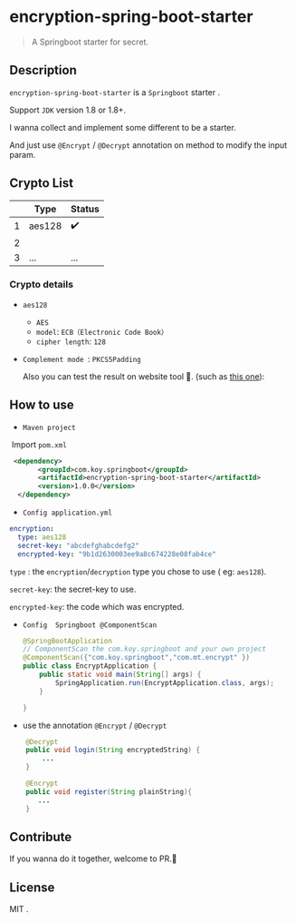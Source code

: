 # encryption-spring-boot-starter
> A Springboot starter for secret.



## Description

`encryption-spring-boot-starter` is a `Springboot` starter .

Support `JDK` version 1.8 or 1.8+.

I  wanna  collect and implement  some different to  be  a  starter.

And just use `@Encrypt` / `@Decrypt` annotation on method to modify the input param. 



## Crypto  List

|      | Type   | Status             |
| ---- | ------ | ------------------ |
| 1    | aes128 | :heavy_check_mark: |
| 2    |        |                    |
| 3    | ...    | ...                |

### Crypto details

- `aes128` 
  -  `AES`
  - `model`:  `ECB（Electronic Code Book）`
  - `cipher length`: `128`
- `Complement mode `:  `PKCS5Padding`
  
   Also you can test the result on website tool :wrench:. (such as [this one](http://www.seacha.com/tools/aes.html)):

## How to use

- `Maven project`

​       Import `pom.xml`

```xml
 <dependency>
       <groupId>com.koy.springboot</groupId>
       <artifactId>encryption-spring-boot-starter</artifactId>
       <version>1.0.0</version>
  </dependency>
```

- `Config application.yml`

```yml
encryption:
  type: aes128          
  secret-key: "abcdefghabcdefg2"
  encrypted-key: "9b1d2630003ee9a8c674228e08fab4ce"
```

`type` : the `encryption`/`decryption` type you chose to use ( eg: `aes128`).

`secret-key`: the secret-key to use.

`encrypted-key`: the code which was encrypted.

- `Config  Springboot @ComponentScan`

  ```java
  @SpringBootApplication
  // ComponentScan the com.koy.springboot and your own project
  @ComponentScan({"com.koy.springboot","com.mt.encrypt" })
  public class EncryptApplication {
      public static void main(String[] args) {
          SpringApplication.run(EncryptApplication.class, args);
      }
  
  }
  ```

  

- use the annotation  `@Encrypt` / `@Decrypt`

```java
    @Decrypt
    public void login(String encryptedString) {
        ...
    }
```

```java
    @Encrypt
    public void register(String plainString){
       ...
    }
```



## Contribute

If  you wanna do it together, welcome to PR.:rocket:

## License

 MIT  .
